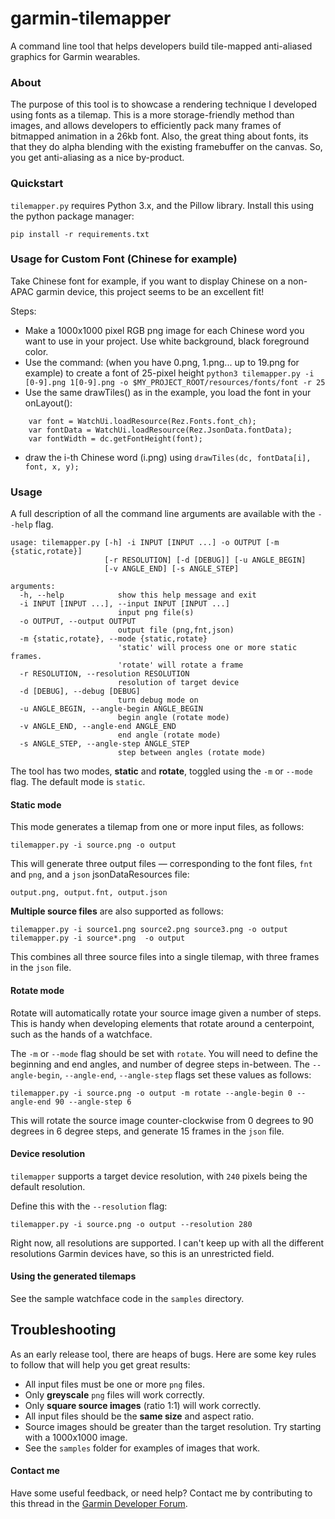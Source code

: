 # garmin-tilemapper

A command line tool that helps developers build tile-mapped anti-aliased graphics for Garmin wearables.

### About

The purpose of this tool is to showcase a rendering technique I developed using fonts as a tilemap. This is a more storage-friendly method than images, and allows developers to efficiently pack many frames of bitmapped animation in a 26kb font. Also, the great thing about fonts, its that they do alpha blending with the existing framebuffer on the canvas. So, you get anti-aliasing as a nice by-product.

### Quickstart

`tilemapper.py` requires Python 3.x, and the Pillow library. Install this using the python package manager:

```
pip install -r requirements.txt
```

### Usage for Custom Font (Chinese for example)

Take Chinese font for example, if you want to display Chinese on a non-APAC garmin device, this project seems to be an excellent fit!

Steps:
- Make a 1000x1000 pixel RGB png image for each Chinese word you want to use in your project. Use white background, black foreground color.
- Use the command: (when you have 0.png, 1.png... up to 19.png for example) to create a font of 25-pixel height
`python3 tilemapper.py -i [0-9].png 1[0-9].png -o $MY_PROJECT_ROOT/resources/fonts/font -r 25`
- Use the same drawTiles() as in the example, you load the font in your onLayout():
```
    var font = WatchUi.loadResource(Rez.Fonts.font_ch);
    var fontData = WatchUi.loadResource(Rez.JsonData.fontData);
    var fontWidth = dc.getFontHeight(font);
```
- draw the i-th Chinese word (i.png) using
`drawTiles(dc, fontData[i], font, x, y);`

### Usage

A full description of all the command line arguments are available with the `--help` flag.

```
usage: tilemapper.py [-h] -i INPUT [INPUT ...] -o OUTPUT [-m {static,rotate}]
                     [-r RESOLUTION] [-d [DEBUG]] [-u ANGLE_BEGIN]
                     [-v ANGLE_END] [-s ANGLE_STEP]

arguments:
  -h, --help            show this help message and exit
  -i INPUT [INPUT ...], --input INPUT [INPUT ...]
                        input png file(s)
  -o OUTPUT, --output OUTPUT
                        output file (png,fnt,json)
  -m {static,rotate}, --mode {static,rotate}
                        'static' will process one or more static frames.
                        'rotate' will rotate a frame
  -r RESOLUTION, --resolution RESOLUTION
                        resolution of target device
  -d [DEBUG], --debug [DEBUG]
                        turn debug mode on
  -u ANGLE_BEGIN, --angle-begin ANGLE_BEGIN
                        begin angle (rotate mode)
  -v ANGLE_END, --angle-end ANGLE_END
                        end angle (rotate mode)
  -s ANGLE_STEP, --angle-step ANGLE_STEP
                        step between angles (rotate mode)
```

The tool has two modes, **static** and **rotate**, toggled using the `-m` or `--mode` flag. The default mode is `static`.

#### Static mode

This mode generates a tilemap from one or more input files, as follows:

```
tilemapper.py -i source.png -o output
```

This will generate three output files — corresponding to the font files, `fnt` and `png`, and a `json` jsonDataResources  file:

```
output.png, output.fnt, output.json
```

**Multiple source files** are also supported as follows:

```
tilemapper.py -i source1.png source2.png source3.png -o output
tilemapper.py -i source*.png  -o output
```

This combines all three source files into a single tilemap, with three frames in the `json` file.


#### Rotate mode

Rotate will automatically rotate your source image given a number of steps. This is handy when developing elements that rotate around a centerpoint, such as the hands of a watchface.

The `-m` or `--mode` flag should be set with `rotate`. You will need to define the beginning and end angles, and number of degree steps in-between. The `--angle-begin`, `--angle-end`, `--angle-step` flags set these values as follows:

```
tilemapper.py -i source.png -o output -m rotate --angle-begin 0 --angle-end 90 --angle-step 6
```

This will rotate the source image counter-clockwise from 0 degrees to 90 degrees in 6 degree steps, and generate 15 frames in the `json` file.

#### Device resolution

`tilemapper` supports a target device resolution, with `240` pixels being the default resolution.

Define this with the `--resolution` flag:

```
tilemapper.py -i source.png -o output --resolution 280
```

Right now, all resolutions are supported. I can't keep up with all the different resolutions Garmin devices have, so this is an unrestricted field.

#### Using the generated tilemaps

See the sample watchface code in the `samples` directory.

## Troubleshooting

As an early release tool, there are heaps of bugs. Here are some key rules to follow that will help you get great results:

* All input files must be one or more `png` files.
* Only **greyscale** `png` files will work correctly.
* Only **square source images** (ratio 1:1) will work correctly.
* All input files should be the **same size** and aspect ratio.
* Source images should be greater than the target resolution. Try starting with a 1000x1000 image.
* See the `samples` folder for examples of images that work.

#### Contact me

Have some useful feedback, or need help? Contact me by contributing to this thread in the [Garmin Developer Forum](https://forums.garmin.com/developer/connect-iq/f/discussion/195648/tilemapper-tool-for-tile-mapped-anti-aliased-graphics).
